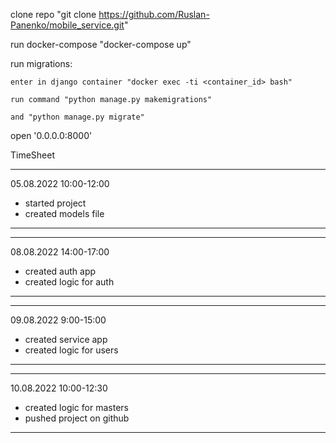 clone repo "git clone https://github.com/Ruslan-Panenko/mobile_service.git"

run docker-compose "docker-compose up"

run migrations:

    enter in django container "docker exec -ti <container_id> bash"
    
    run command "python manage.py makemigrations"
    
    and "python manage.py migrate"
    
open '0.0.0.0:8000'




TimeSheet

------------------------
05.08.2022
10:00-12:00
- started project
- created models file
------------------------

------------------------
08.08.2022
14:00-17:00
- created auth app
- created logic for auth
------------------------


------------------------
09.08.2022
9:00-15:00
- created service app
- created logic for users
------------------------


------------------------
10.08.2022
10:00-12:30
- created logic for masters
- pushed project on github
------------------------
